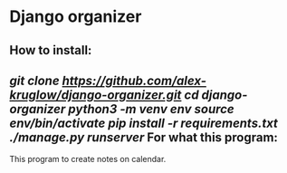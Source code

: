 Django organizer
=======
How to install:
-----------
_git clone https://github.com/alex-kruglow/django-organizer.git_
_cd django-organizer_
_python3 -m venv env_
_source env/bin/activate_
_pip install -r requirements.txt_
_./manage.py runserver_
For what this program:
-----------
This program to create notes on calendar.
